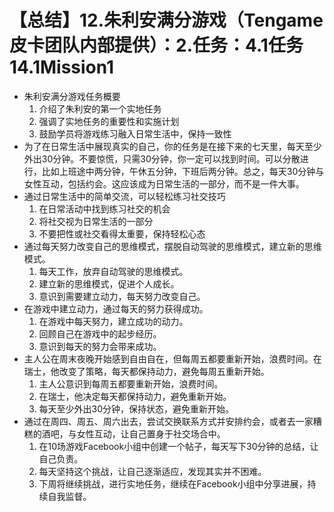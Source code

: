 # 【总结】12.朱利安满分游戏（Tengame皮卡团队内部提供）：2.任务：4.1任务14.1Mission1

-   朱利安满分游戏任务概要
    1.  介绍了朱利安的第一个实地任务
    2.  强调了实地任务的重要性和实施计划
    3.  鼓励学员将游戏练习融入日常生活中，保持一致性
-   为了在日常生活中展现真实的自己，你的任务是在接下来的七天里，每天至少外出30分钟。不要惊慌，只需30分钟，你一定可以找到时间。可以分散进行，比如上班途中两分钟，午休五分钟，下班后两分钟。总之，每天30分钟与女性互动，包括约会。这应该成为日常生活的一部分，而不是一件大事。
-   通过日常生活中的简单交流，可以轻松练习社交技巧
    1.  在日常活动中找到练习社交的机会
    2.  将社交视为日常生活的一部分
    3.  不要把性或社交看得太重要，保持轻松心态
-   通过每天努力改变自己的思维模式，摆脱自动驾驶的思维模式，建立新的思维模式。
    1.  每天工作，放弃自动驾驶的思维模式。
    2.  建立新的思维模式，促进个人成长。
    3.  意识到需要建立动力，每天努力改变自己。
-   在游戏中建立动力，通过每天的努力获得成功。
    1.  在游戏中每天努力，建立成功的动力。
    2.  回顾自己在游戏中的起步经历。
    3.  意识到每天的努力会带来成功。
-   主人公在周末夜晚开始感到自由自在，但每周五都要重新开始，浪费时间。在瑞士，他改变了策略，每天都保持动力，避免每周五重新开始。
    1.  主人公意识到每周五都要重新开始，浪费时间。
    2.  在瑞士，他决定每天都保持动力，避免重新开始。
    3.  每天至少外出30分钟，保持状态，避免重新开始。
-   通过在周四、周五、周六出去，尝试交换联系方式并安排约会，或者去一家糟糕的酒吧，与女性互动，让自己置身于社交场合中。
    1.  在10场游戏Facebook小组中创建一个帖子，每天写下30分钟的总结，让自己负责。
    2.  每天坚持这个挑战，让自己逐渐适应，发现其实并不困难。
    3.  下周将继续挑战，进行实地任务，继续在Facebook小组中分享进展，持续自我监督。